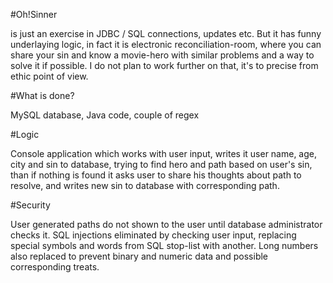 #Oh!Sinner

is just an exercise in JDBC / SQL connections, updates etc.
But it has funny underlaying logic, in fact it is electronic
reconciliation-room, where you can share your sin and know a
movie-hero with similar problems and a way to solve it if possible.
I do not plan to work further on that, it's to precise from
ethic point of view.


#What is done?

MySQL database, Java code, couple of regex


#Logic

Console application which works with
user input, writes it user name, age, city and sin to database,
trying to find hero and path based on user's sin, than if nothing
is found it asks user to share his thoughts about path to resolve,
and writes new sin to database with corresponding path.


#Security

User generated paths do not shown to the user until database
administrator checks it.
SQL injections eliminated by checking user input, replacing
special symbols and words from SQL stop-list with another.
Long numbers also replaced to prevent binary and numeric data and
possible corresponding treats.